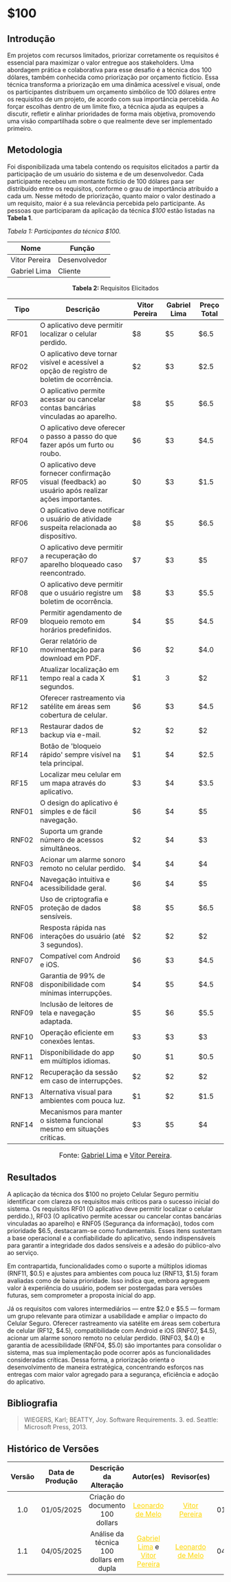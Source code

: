 # $100

## Introdução
Em projetos com recursos limitados, priorizar corretamente os requisitos é essencial para maximizar o valor entregue aos stakeholders. Uma abordagem prática e colaborativa para esse desafio é a técnica dos 100 dólares, também conhecida como priorização por orçamento fictício. Essa técnica transforma a priorização em uma dinâmica acessível e visual, onde os participantes distribuem um orçamento simbólico de 100 dólares entre os requisitos de um projeto, de acordo com sua importância percebida. Ao forçar escolhas dentro de um limite fixo, a técnica ajuda as equipes a discutir, refletir e alinhar prioridades de forma mais objetiva, promovendo uma visão compartilhada sobre o que realmente deve ser implementado primeiro.


## Metodologia
Foi disponibilizada uma tabela contendo os requisitos elicitados a partir da participação de um usuário do sistema e de um desenvolvedor. Cada participante recebeu um montante fictício de 100 dólares para ser distribuído entre os requisitos, conforme o grau de importância atribuído a cada um. Nesse método de priorização, quanto maior o valor destinado a um requisito, maior é a sua relevância percebida pelo participante.
As pessoas que participaram da aplicação da técnica _$100_ estão listadas na **Tabela 1**.


*Tabela 1: Participantes da técnica $100.*

| **Nome**            | **Função**     |
|---------------------|----------------|
| Vitor Pereira       | Desenvolvedor  |
| Gabriel Lima        | Cliente        |


<center><b>Tabela 2: </b> Requisitos Elicitados</center>

| Tipo  | Descrição                                                                 | Vitor Pereira |  Gabriel Lima | Preço Total |
|-----  |-------------------------------------------------------------------------| ------ | ---- | ---- |
| RF01  | O aplicativo deve permitir localizar o celular perdido.                 | $8     | $5   | $6.5 | 
| RF02  | O aplicativo deve tornar visível e acessível a opção de registro de boletim de ocorrência.      | $2 | $3 | $2.5|
| RF03  | O aplicativo permite acessar ou cancelar contas bancárias vinculadas ao aparelho.         | $8 | $5 | $6.5|
| RF04  | O aplicativo deve oferecer o passo a passo do que fazer após um furto ou roubo.     | $6 | $3 | $4.5|
| RF05  | O aplicativo deve fornecer confirmação visual (feedback) ao usuário após realizar ações importantes.          | $0 | $3 | $1.5|
| RF06  | O aplicativo deve notificar o usuário de atividade suspeita relacionada ao dispositivo. | $8 | $5 | $6.5|
| RF07  | O aplicativo deve permitir a recuperação do aparelho bloqueado caso reencontrado.  | $7 | $3 | $5|
| RF08  | O aplicativo deve permitir que o usuário registre um boletim de ocorrência.     | $8 | $3 | $5.5|
| RF09  | Permitir agendamento de bloqueio remoto em horários predefinidos.               | $4 | $5 | $4.5|
| RF10  | Gerar relatório de movimentação para download em PDF. | $6 | $2 | $4.0|
| RF11  | Atualizar localização em tempo real a cada X segundos. | $1 | 3 | $2|
| RF12  | Oferecer rastreamento via satélite em áreas sem cobertura de celular.| $6 | $3 | $4.5|
| RF13  | Restaurar dados de backup via e-mail. | $2 | $2 | $2|
| RF14  | Botão de 'bloqueio rápido' sempre visível na tela principal.          | $1 | $4 | $2.5|
| RF15  | Localizar meu celular em um mapa através do aplicativo. | $3 | $4 | $3.5|
| RNF01 | O design do aplicativo é simples e de fácil navegação.                    | $6 | $4 | $5|
| RNF02 | Suporta um grande número de acessos simultâneos. | $2 | $4 | $3|
| RNF03 | Acionar um alarme sonoro remoto no celular perdido. | $4 | $4 | $4|
| RNF04 | Navegação intuitiva e acessibilidade geral.                              | $6 | $4 | $5|
| RNF05 | Uso de criptografia e proteção de dados sensíveis.                       | $8 | $5 | $6.5|
| RNF06 | Resposta rápida nas interações do usuário (até 3 segundos).              | $2 | $2 | $2|
| RNF07 | Compatível com Android e iOS.                                            | $6 | $3 | $4.5|
| RNF08 | Garantia de 99% de disponibilidade com mínimas interrupções.             | $4 | $5 | $4.5|
| RNF09 | Inclusão de leitores de tela e navegação adaptada.                  | $5 | $6 | $5.5|
| RNF10 | Operação eficiente em conexões lentas.                             | $3 | $3 | $3|
| RNF11 | Disponibilidade do app em múltiplos idiomas.                             | $0 | $1 | $0.5|
| RNF12 | Recuperação da sessão em caso de interrupções.                           | $2 | $2 | $2|
| RNF13 | Alternativa visual para ambientes com pouca luz.                         | $1 | $2 | $1.5|
| RNF14 | Mecanismos para manter o sistema funcional mesmo em situações críticas. | $3 | $5 | $4|

<font size="3"><p style="text-align: center">Fonte: [Gabriel Lima](https://github.com/gabriel-lima258) e [Vitor Pereira](https://github.com/Bessazs).</p></font>


## Resultados 

A aplicação da técnica dos $100 no projeto Celular Seguro permitiu identificar com clareza os requisitos mais críticos para o sucesso inicial do sistema. Os requisitos RF01 (O aplicativo deve permitir localizar o celular perdido.), RF03 (O aplicativo permite acessar ou cancelar contas bancárias vinculadas ao aparelho) e RNF05 (Segurança da informação), todos com prioridade $6.5, destacaram-se como fundamentais. Esses itens sustentam a base operacional e a confiabilidade do aplicativo, sendo indispensáveis para garantir a integridade dos dados sensíveis e a adesão do público-alvo ao serviço.

Em contrapartida, funcionalidades como o suporte a múltiplos idiomas (RNF11, $0.5) e ajustes para ambientes com pouca luz (RNF13, $1.5) foram avaliadas como de baixa prioridade. Isso indica que, embora agreguem valor à experiência do usuário, podem ser postergadas para versões futuras, sem comprometer a proposta inicial do app.

Já os requisitos com valores intermediários — entre $2.0 e $5.5 — formam um grupo relevante para otimizar a usabilidade e ampliar o impacto do Celular Seguro. Oferecer rastreamento via satélite em áreas sem cobertura de celular (RF12, $4.5), compatibilidade com Android e iOS (RNF07, $4.5), acionar um alarme sonoro remoto no celular perdido. (RNF03, $4.0) e garantia de acessibilidade (RNF04, $5.0) são importantes para consolidar o sistema, mas sua implementação pode ocorrer após as funcionalidades consideradas críticas. Dessa forma, a priorização orienta o desenvolvimento de maneira estratégica, concentrando esforços nas entregas com maior valor agregado para a segurança, eficiência e adoção do aplicativo.


## **Bibliografia**

> WIEGERS, Karl; BEATTY, Joy. Software Requirements. 3. ed. Seattle: Microsoft Press, 2013.

## Histórico de Versões

| Versão | Data de Produção | Descrição da Alteração                                                                 | Autor(es)                                                                                                                      | Revisor(es)                                                                                                                  | Data de Revisão |
| :----: | :--------------: | :-------------------------------------------------------------------------------------: | :----------------------------------------------------------------------------------------------------------------------------: | :--------------------------------------------------------------------------------------------------------------------------: | :-------------: |
| 1.0    | 01/05/2025       | Criação do documento 100 dollars | <a style="color:gold;" href="https://github.com/leozinlima" target="_blank">Leonardo de Melo</a>                               | <a style="color:gold;" href="https://github.com/Bessazs" target="_blank">Vitor Pereira</a> | 01/05/2025     |                                            | 23/04/2025     |
| 1.1    | 04/05/2025       | Análise da técnica 100 dollars em dupla | <a style="color:gold;" href="https://github.com/gabriel-lima258" target="_blank">Gabriel Lima</a> e <a style="color:gold;" href="https://github.com/Bessazs" target="_blank">Vitor Pereira</a>                            | <a style="color:gold;" href="https://github.com/leozinlima" target="_blank">Leonardo de Melo</a> | 04/05/2025     |                                            | 04/05/2025     |
